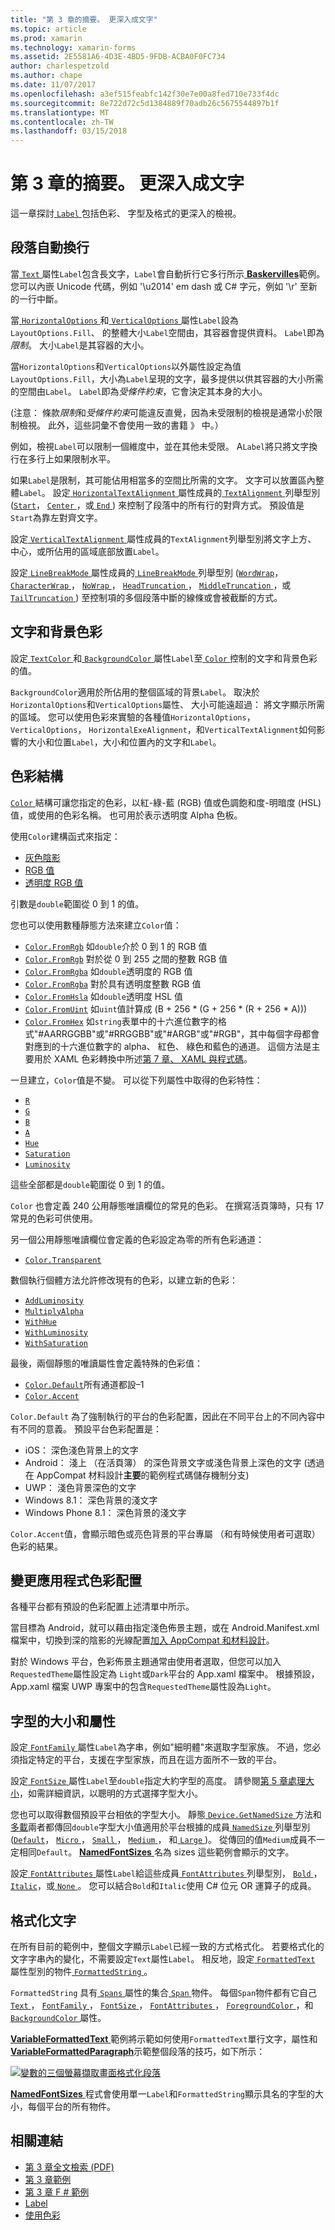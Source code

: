```yaml
---
title: "第 3 章的摘要。 更深入成文字"
ms.topic: article
ms.prod: xamarin
ms.technology: xamarin-forms
ms.assetid: 2E5581A6-4D3E-4BD5-9FDB-ACBA0F0FC734
author: charlespetzold
ms.author: chape
ms.date: 11/07/2017
ms.openlocfilehash: a3ef515feabfc142f30e7e00a8fed710e733f4dc
ms.sourcegitcommit: 8e722d72c5d1384889f70adb26c5675544897b1f
ms.translationtype: MT
ms.contentlocale: zh-TW
ms.lasthandoff: 03/15/2018
---
```

# <a name="summary-of-chapter-3-deeper-into-text"></a>第 3 章的摘要。 更深入成文字

這一章探討[ `Label` ](https://developer.xamarin.com/api/type/Xamarin.Forms.Label/)包括色彩、 字型及格式的更深入的檢視。

## <a name="wrapping-paragraphs"></a>段落自動換行

當[ `Text` ](https://developer.xamarin.com/api/property/Xamarin.Forms.Label.Text/)屬性`Label`包含長文字，`Label`會自動折行它多行所示[ **Baskervilles**](https://github.com/xamarin/xamarin-forms-book-samples/tree/master/Chapter03/Baskervilles)範例。 您可以內嵌 Unicode 代碼，例如 '\u2014' em dash 或 C# 字元，例如 '\r' 至新的一行中斷。

當[ `HorizontalOptions` ](https://developer.xamarin.com/api/property/Xamarin.Forms.View.HorizontalOptions/)和[ `VerticalOptions` ](https://developer.xamarin.com/api/property/Xamarin.Forms.View.VerticalOptions/)屬性`Label`設為`LayoutOptions.Fill`、 的整體大小`Label`空間由，其容器會提供資料。 `Label`即為*限制*。 大小`Label`是其容器的大小。

當`HorizontalOptions`和`VerticalOptions`以外屬性設定為值`LayoutOptions.Fill`，大小為`Label`呈現的文字，最多提供以供其容器的大小所需的空間由`Label`。 `Label`即為*受條件約束*，它會決定其本身的大小。

(注意： 條款*限制*和*受條件約束*可能違反直覺，因為未受限制的檢視是通常小於限制檢視。 此外，這些詞彙不會使用一致的書籍 》 中。）

例如，檢視`Label`可以限制一個維度中，並在其他未受限。 A`Label`將只將文字換行在多行上如果限制水平。

如果`Label`是限制，其可能佔用相當多的空間比所需的文字。 文字可以放置區內整體`Label`。 設定[ `HorizontalTextAlignment` ](https://developer.xamarin.com/api/property/Xamarin.Forms.Label.HorizontalTextAlignment/)屬性成員的[ `TextAlignment` ](https://developer.xamarin.com/api/type/Xamarin.Forms.TextAlignment/)列舉型別 ([`Start`](https://developer.xamarin.com/api/field/Xamarin.Forms.TextAlignment.Start/)， [ `Center` ](https://developer.xamarin.com/api/field/Xamarin.Forms.TextAlignment.Center/)，或[ `End` ](https://developer.xamarin.com/api/field/Xamarin.Forms.TextAlignment.Center/)) 來控制了段落中的所有行的對齊方式。 預設值是`Start`為靠左對齊文字。

設定[ `VerticalTextAlignment` ](https://developer.xamarin.com/api/property/Xamarin.Forms.Label.VerticalTextAlignment/)屬性成員的`TextAlignment`列舉型別將文字上方、 中心，或所佔用的區域底部放置`Label`。

設定[ `LineBreakMode` ](https://developer.xamarin.com/api/property/Xamarin.Forms.Label.LineBreakMode/)屬性成員的[ `LineBreakMode` ](https://developer.xamarin.com/api/type/Xamarin.Forms.LineBreakMode/)列舉型別 ([`WordWrap`](https://developer.xamarin.com/api/field/Xamarin.Forms.LineBreakMode.WordWrap/)， [ `CharacterWrap` ](https://developer.xamarin.com/api/field/Xamarin.Forms.LineBreakMode.CharacterWrap/)， [ `NoWrap` ](https://developer.xamarin.com/api/field/Xamarin.Forms.LineBreakMode.NoWrap/)， [ `HeadTruncation` ](https://developer.xamarin.com/api/field/Xamarin.Forms.LineBreakMode.HeadTruncation/)， [ `MiddleTruncation` ](https://developer.xamarin.com/api/field/Xamarin.Forms.LineBreakMode.MiddleTruncation/)，或[ `TailTruncation` ](https://developer.xamarin.com/api/field/Xamarin.Forms.LineBreakMode.TailTruncation/)) 至控制項的多個段落中斷的線條或會被截斷的方式。

## <a name="text-and-background-colors"></a>文字和背景色彩

設定[ `TextColor` ](https://developer.xamarin.com/api/property/Xamarin.Forms.Label.TextColor/)和[ `BackgroundColor` ](https://developer.xamarin.com/api/property/Xamarin.Forms.VisualElement.BackgroundColor/)屬性`Label`至[ `Color` ](https://developer.xamarin.com/api/type/Xamarin.Forms.Color/)控制的文字和背景色彩的值。

`BackgroundColor`適用於所佔用的整個區域的背景`Label`。 取決於`HorizontalOptions`和`VerticalOptions`屬性、 大小可能遠超過： 將文字顯示所需的區域。 您可以使用色彩來實驗的各種值`HorizontalOptions`， `VerticalOptions`， `HorizontalExeAlignment`，和`VerticalTextAlignment`如何影響的大小和位置`Label`，大小和位置內的文字和`Label`。

## <a name="the-color-structure"></a>色彩結構

[ `Color` ](https://developer.xamarin.com/api/type/Xamarin.Forms.Color/)結構可讓您指定的色彩，以紅-綠-藍 (RGB) 值或色調飽和度-明暗度 (HSL) 值，或使用的色彩名稱。 也可用於表示透明度 Alpha 色板。

使用`Color`建構函式來指定：

- [灰色陰影](https://developer.xamarin.com/api/constructor/Xamarin.Forms.Color.Color/p/System.Double/)
- [RGB 值](https://developer.xamarin.com/api/constructor/Xamarin.Forms.Color.Color/p/System.Double/System.Double/System.Double/)
- [透明度 RGB 值](https://developer.xamarin.com/api/constructor/Xamarin.Forms.Color.Color/p/System.Double/System.Double/System.Double/System.Double/)

引數是`double`範圍從 0 到 1 的值。

您也可以使用數種靜態方法來建立`Color`值：

- [`Color.FromRgb`](https://developer.xamarin.com/api/member/Xamarin.Forms.Color.FromRgb/p/System.Double/System.Double/System.Double/) 如`double`介於 0 到 1 的 RGB 值
- [`Color.FromRgb`](https://developer.xamarin.com/api/member/Xamarin.Forms.Color.FromRgb/p/System.Int32/System.Int32/System.Int32/) 對於從 0 到 255 之間的整數 RGB 值
- [`Color.FromRgba`](https://developer.xamarin.com/api/member/Xamarin.Forms.Color.FromRgba/p/System.Double/System.Double/System.Double/System.Double/) 如`double`透明度的 RGB 值
- [`Color.FromRgba`](https://developer.xamarin.com/api/member/Xamarin.Forms.Color.FromRgba/p/System.Int32/System.Int32/System.Int32/System.Int32/) 對於具有透明度整數 RGB 值
- [`Color.FromHsla`](https://developer.xamarin.com/api/member/Xamarin.Forms.Color.FromHsla/p/System.Double/System.Double/System.Double/System.Double/) 如`double`透明度 HSL 值
- [`Color.FromUint`](https://developer.xamarin.com/api/member/Xamarin.Forms.Color.FromUint/p/System.UInt32/) 如`uint`值計算成 (B + 256 * (G + 256 * (R + 256 * A)))
- [`Color.FromHex`](https://developer.xamarin.com/api/member/Xamarin.Forms.Color.FromHex/p/System.String/) 如`string`表單中的十六進位數字的格式"#AARRGGBB"或"#RRGGBB"或"#ARGB"或"#RGB"，其中每個字母都會對應到的十六進位數字的 alpha、 紅色、 綠色和藍色的通道。 這個方法是主要用於 XAML 色彩轉換中所述[第 7 章、 XAML 與程式碼](~/xamarin-forms/creating-mobile-apps-xamarin-forms/summaries/chapter07.md)。

一旦建立，`Color`值是不變。 可以從下列屬性中取得的色彩特性：

- [`R`](https://developer.xamarin.com/api/property/Xamarin.Forms.Color.R/)
- [`G`](https://developer.xamarin.com/api/property/Xamarin.Forms.Color.G/)
- [`B`](https://developer.xamarin.com/api/property/Xamarin.Forms.Color.B/)
- [`A`](https://developer.xamarin.com/api/property/Xamarin.Forms.Color.A/)
- [`Hue`](https://developer.xamarin.com/api/property/Xamarin.Forms.Color.Hue/)
- [`Saturation`](https://developer.xamarin.com/api/property/Xamarin.Forms.Color.Saturation/)
- [`Luminosity`](https://developer.xamarin.com/api/property/Xamarin.Forms.Color.Luminosity/)

這些全部都是`double`範圍從 0 到 1 的值。

`Color` 也會定義 240 公用靜態唯讀欄位的常見的色彩。 在撰寫活頁簿時，只有 17 常見的色彩可供使用。

另一個公用靜態唯讀欄位會定義的色彩設定為零的所有色彩通道：

- [`Color.Transparent`](https://developer.xamarin.com/api/field/Xamarin.Forms.Color.Transparent/)

數個執行個體方法允許修改現有的色彩，以建立新的色彩：

- [`AddLuminosity`](https://developer.xamarin.com/api/member/Xamarin.Forms.Color.AddLuminosity/p/System.Double/)
- [`MultiplyAlpha`](https://developer.xamarin.com/api/member/Xamarin.Forms.Color.MultiplyAlpha/p/System.Double/)
- [`WithHue`](https://developer.xamarin.com/api/member/Xamarin.Forms.Color.WithHue/p/System.Double/)
- [`WithLuminosity`](https://developer.xamarin.com/api/member/Xamarin.Forms.Color.WithLuminosity/p/System.Double/)
- [`WithSaturation`](https://developer.xamarin.com/api/member/Xamarin.Forms.Color.WithSaturation/p/System.Double/)

最後，兩個靜態的唯讀屬性會定義特殊的色彩值：

- [`Color.Default`](https://developer.xamarin.com/api/property/Xamarin.Forms.Color.Default/)所有通道都設&ndash;1
- [`Color.Accent`](https://developer.xamarin.com/api/property/Xamarin.Forms.Color.Accent/)

`Color.Default` 為了強制執行的平台的色彩配置，因此在不同平台上的不同內容中有不同的意義。 預設平台色彩配置是：

- iOS： 深色淺色背景上的文字
- Android： 淺上 （在活頁簿） 的深色背景文字或淺色背景上深色的文字 (透過在 AppCompat 材料設計**主要**的範例程式碼儲存機制分支)
- UWP： 淺色背景深色的文字
- Windows 8.1： 深色背景的淺文字
- Windows Phone 8.1： 深色背景的淺文字

`Color.Accent`值，會顯示暗色或亮色背景的平台專屬 （和有時候使用者可選取） 色彩的結果。

## <a name="changing-the-application-color-scheme"></a>變更應用程式色彩配置

各種平台都有預設的色彩配置上述清單中所示。

當目標為 Android，就可以藉由指定淺色佈景主題，或在 Android.Manifest.xml 檔案中，切換到深的陰影的光線配置[加入 AppCompat 和材料設計](~/xamarin-forms/platform/android/appcompat.md)。

對於 Windows 平台，色彩佈景主題通常由使用者選取，但您可以加入`RequestedTheme`屬性設定為 `Light`或`Dark`平台的 App.xaml 檔案中。 根據預設，App.xaml 檔案 UWP 專案中的包含`RequestedTheme`屬性設為`Light`。

## <a name="font-sizes-and-attributes"></a>字型的大小和屬性

設定[ `FontFamily` ](https://developer.xamarin.com/api/property/Xamarin.Forms.Label.FontFamily/)屬性`Label`為字串，例如"細明體"來選取字型家族。 不過，您必須指定特定的平台，支援在字型家族，而且在這方面所不一致的平台。

設定[ `FontSize` ](https://developer.xamarin.com/api/property/Xamarin.Forms.Label.FontSize/)屬性`Label`至`double`指定大約字型的高度。 請參閱[第 5 章處理大小](chapter05.md)，如需詳細資訊，以聰明的方式選擇字型大小。

您也可以取得數個預設平台相依的字型大小。 靜態[ `Device.GetNamedSize` ](https://developer.xamarin.com/api/member/Xamarin.Forms.Device.GetNamedSize/p/Xamarin.Forms.NamedSize/System.Type/)方法和[多載](https://developer.xamarin.com/api/member/Xamarin.Forms.Device.GetNamedSize/p/Xamarin.Forms.NamedSize/Xamarin.Forms.Element/)兩者都傳回`double`字型大小值適用於平台根據的成員[ `NamedSize` ](https://developer.xamarin.com/api/type/Xamarin.Forms.NamedSize/)列舉型別 ([`Default`](https://developer.xamarin.com/api/field/Xamarin.Forms.NamedSize.Default/)， [ `Micro` ](https://developer.xamarin.com/api/field/Xamarin.Forms.NamedSize.Micro/)， [ `Small` ](https://developer.xamarin.com/api/field/Xamarin.Forms.NamedSize.Small/)， [ `Medium` ](https://developer.xamarin.com/api/field/Xamarin.Forms.NamedSize.Medium/)， 和[ `Large` ](https://developer.xamarin.com/api/field/Xamarin.Forms.NamedSize.Large/))。 從傳回的值`Medium`成員不一定相同`Default`。 [ **NamedFontSizes** ](https://github.com/xamarin/xamarin-forms-book-samples/tree/master/Chapter03/NamedFontSizes)名為 sizes 這些範例會顯示的文字。

設定[ `FontAttributes` ](https://developer.xamarin.com/api/property/Xamarin.Forms.Label.FontAttributes/)屬性`Label`給這些成員[ `FontAttributes` ](https://developer.xamarin.com/api/type/Xamarin.Forms.FontAttributes/)列舉型別， [ `Bold` ](https://developer.xamarin.com/api/field/Xamarin.Forms.FontAttributes.Bold/)， [ `Italic`](https://developer.xamarin.com/api/field/Xamarin.Forms.FontAttributes.Italic/)，或[ `None` ](https://developer.xamarin.com/api/field/Xamarin.Forms.FontAttributes.None/)。 您可以結合`Bold`和`Italic`使用 C# 位元 OR 運算子的成員。

## <a name="formatted-text"></a>格式化文字

在所有目前的範例中，整個文字顯示`Label`已經一致的方式格式化。 若要格式化的文字字串內的變化，不需要設定`Text`屬性`Label`。 相反地，設定[ `FormattedText` ](https://developer.xamarin.com/api/property/Xamarin.Forms.Label.FormattedText/)屬性型別的物件[ `FormattedString` ](https://developer.xamarin.com/api/type/Xamarin.Forms.FormattedString/)。

`FormattedString` 具有[ `Spans` ](https://developer.xamarin.com/api/property/Xamarin.Forms.FormattedString.Spans/)屬性的集合[ `Span` ](https://developer.xamarin.com/api/type/Xamarin.Forms.Span/)物件。 每個`Span`物件都有它自己[ `Text` ](https://developer.xamarin.com/api/property/Xamarin.Forms.Span.Text/)， [ `FontFamily` ](https://developer.xamarin.com/api/property/Xamarin.Forms.Span.FontFamily/)， [ `FontSize` ](https://developer.xamarin.com/api/property/Xamarin.Forms.Span.FontSize/)， [ `FontAttributes` ](https://developer.xamarin.com/api/property/Xamarin.Forms.Span.FontAttributes/)， [ `ForegroundColor` ](https://developer.xamarin.com/api/property/Xamarin.Forms.Span.ForegroundColor/)，和[ `BackgroundColor` ](https://developer.xamarin.com/api/property/Xamarin.Forms.Span.BackgroundColor/)屬性。

[ **VariableFormattedText** ](https://github.com/xamarin/xamarin-forms-book-samples/tree/master/Chapter03/VarFormText)範例將示範如何使用`FormattedText`單行文字，屬性和[ **VariableFormattedParagraph**](https://github.com/xamarin/xamarin-forms-book-samples/tree/master/Chapter03/VarFormPara)示範整個段落的技巧，如下所示：

[![變數的三個螢幕擷取畫面格式化段落](images/ch03fg06-small.png "變數格式的標籤文字")](images/ch03fg06-large.png#lightbox "變數格式的標籤文字")

[ **NamedFontSizes** ](https://github.com/xamarin/xamarin-forms-book-samples/tree/master/Chapter03/NamedFontSizes)程式會使用單一`Label`和`FormattedString`顯示具名的字型的大小，每個平台的所有物件。



## <a name="related-links"></a>相關連結

- [第 3 章全文檢索 (PDF)](https://download.xamarin.com/developer/xamarin-forms-book/XamarinFormsBook-Ch03-Apr2016.pdf)
- [第 3 章範例](https://github.com/xamarin/xamarin-forms-book-samples/tree/master/Chapter03)
- [第 3 章 F # 範例](https://github.com/xamarin/xamarin-forms-book-samples/tree/master/Chapter03/FS)
- [Label](~/xamarin-forms/user-interface/text/label.md)
- [使用色彩](~/xamarin-forms/user-interface/colors.md)
